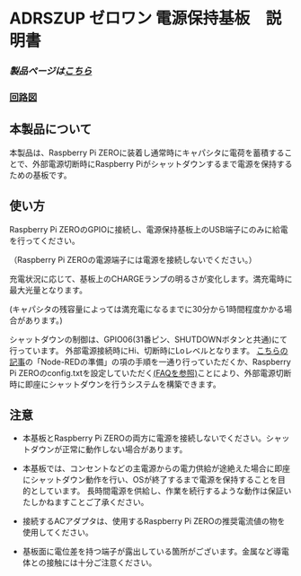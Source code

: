 # ADRSZUP ゼロワン 電源保持基板　説明書

### *製品ページは[こちら](http://bit-trade-one.co.jp/adrszup/)*

### [回路図](https://github.com/bit-trade-one/RasPi-Zero-One-Series/blob/master/4th/ADRSZUP_Capacitor/Schematics/rpizero_ups_v12_schematics.pdf)

## 本製品について

本製品は、Raspberry Pi ZEROに装着し通常時にキャパシタに電荷を蓄積することで、外部電源切断時にRaspberry Piがシャットダウンするまで電源を保持するための基板です。

## 使い方

Raspberry Pi ZEROのGPIOに接続し、電源保持基板上のUSB端子にのみに給電を行ってください。

（Raspberry Pi ZEROの電源端子には電源を接続しないでください。）

充電状況に応じて、基板上のCHARGEランプの明るさが変化します。満充電時に最大光量となります。 

(キャパシタの残容量によっては満充電になるまでに30分から1時間程度かかる場合があります。) 

シャットダウンの制御は、GPIO06(31番ピン、SHUTDOWNボタンと共通)にて行っています。
外部電源接続時にHi、切断時にLoレベルとなります。
[こちらの記事](http://bit-trade-one.co.jp/blog/201806301/)の「Node-REDの準備」の項の手順を一通り行っていただくか、Raspberry Pi ZEROのconfig.txtを設定していただく[(FAQを参照)](https://github.com/bit-trade-one/RasPi-Zero-One-Series/blob/master/4th/ADRSZUP_Capacitor/FAQ.md)ことにより、外部電源切断時に即座にシャットダウンを行うシステムを構築できます。

## 注意
- 本基板とRaspberry Pi ZEROの両方に電源を接続しないでください。シャットダウンが正常に動作しない場合があります。

- 本基板では、コンセントなどの主電源からの電力供給が途絶えた場合に即座にシャットダウン動作を行い、OSが終了するまで電源を保持することを目的としています。
長時間電源を供給し、作業を続行するような動作は保証いたしかねますことご了承ください。

- 接続するACアダプタは、使用するRaspberry Pi ZEROの推奨電流値の物を使用してください。

- 基板面に電位差を持つ端子が露出している箇所がございます。金属など導電体との接触には十分ご注意ください。
